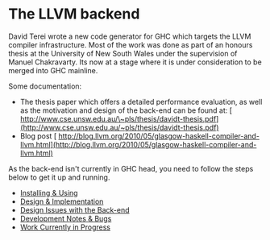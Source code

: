 # The LLVM backend


David Terei wrote a new code generator for GHC which targets the LLVM compiler infrastructure. Most of the work was done as part of an honours thesis at the University of New South Wales under the supervision of Manuel Chakravarty. Its now at a stage where it is under consideration to be merged into GHC mainline.


Some documentation:

- The thesis paper which offers a detailed performance evaluation, as well as the motivation and design of the back-end can be found at: [ http://www.cse.unsw.edu.au/\~pls/thesis/davidt-thesis.pdf](http://www.cse.unsw.edu.au/~pls/thesis/davidt-thesis.pdf)
- Blog post [ http://blog.llvm.org/2010/05/glasgow-haskell-compiler-and-llvm.html](http://blog.llvm.org/2010/05/glasgow-haskell-compiler-and-llvm.html)


As the back-end isn't currently in GHC head, you need to follow the steps below to get it up and running.

- [Installing & Using](commentary/compiler/backends/llvm/installing)
- [Design & Implementation](commentary/compiler/backends/llvm/design)
- [Design Issues with the Back-end](commentary/compiler/backends/llvm/issues)
- [Development Notes & Bugs](commentary/compiler/backends/llvm/development-notes)
- [Work Currently in Progress](commentary/compiler/backends/llvm/wip)